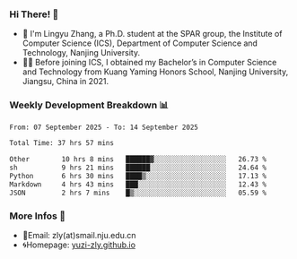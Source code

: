 ### Hi There! 👋 
- 🐳 I'm Lingyu Zhang, a Ph.D. student at the SPAR group, the Institute of Computer Science (ICS), Department of Computer Science and Technology, Nanjing University.
- 🧑‍🎓 Before joining ICS, I obtained my Bachelor’s in Computer Science and Technology from Kuang Yaming Honors School, Nanjing University, Jiangsu, China in 2021.

### Weekly Development Breakdown :bar_chart:

<!--START_SECTION:waka-->

```txt
From: 07 September 2025 - To: 14 September 2025

Total Time: 37 hrs 57 mins

Other        10 hrs 8 mins   ██████▓░░░░░░░░░░░░░░░░░░   26.73 %
sh           9 hrs 21 mins   ██████░░░░░░░░░░░░░░░░░░░   24.64 %
Python       6 hrs 30 mins   ████▒░░░░░░░░░░░░░░░░░░░░   17.13 %
Markdown     4 hrs 43 mins   ███░░░░░░░░░░░░░░░░░░░░░░   12.43 %
JSON         2 hrs 7 mins    █▒░░░░░░░░░░░░░░░░░░░░░░░   05.59 %
```

<!--END_SECTION:waka-->

<!--
### Github Contributions :octocat:

![](https://raw.githubusercontent.com/yuzi-zly/yuzi-zly/output/github-contribution-grid-snake.svg)              
-->

### More Infos 📖

- 📧Email: zly(at)smail.nju.edu.cn
- 🌀Homepage: [yuzi-zly.github.io](https://yuzi-zly.github.io/)

